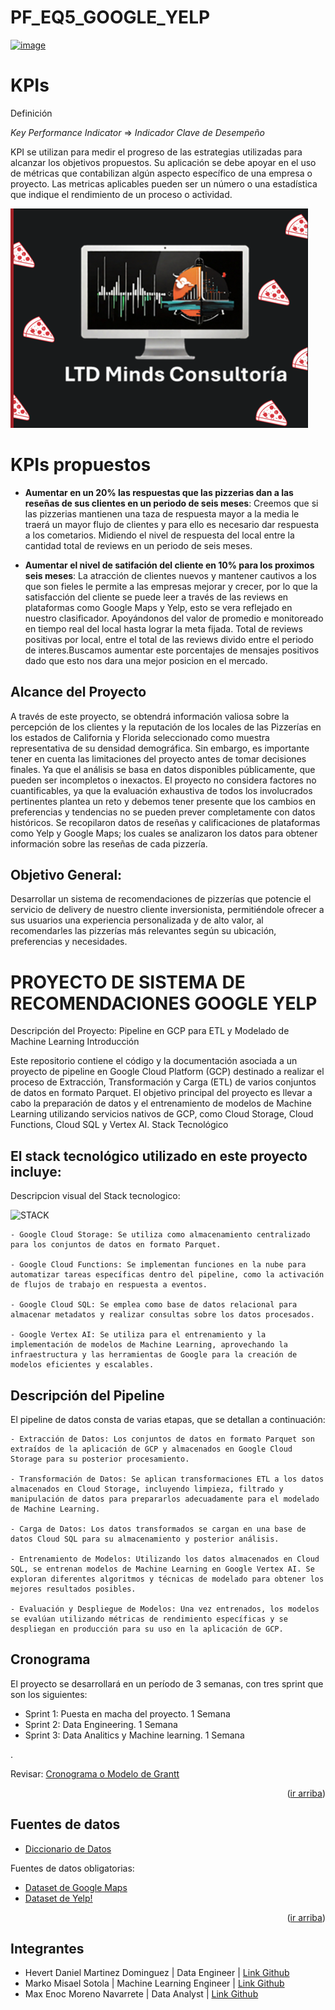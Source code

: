 # PF_EQ5_GOOGLE_YELP

[![image](https://github.com/0Notak/PF_EQ5_GOOGLE_YELP/assets/149798101/3e7b0ccc-84a4-4bba-bfab-8be18e294c2a)](https://camo.githubusercontent.com/953e3aeda5322462b234c4dace6aa8796f4bc6e250efc943c4091b189a6b237e/68747470733a2f2f75706c6f61642e77696b696d656469612e6f72672f77696b6970656469612f636f6d6d6f6e732f7468756d622f612f61642f59656c705f4c6f676f2e7376672f3235363070782d59656c705f4c6f676f2e7376672e706e67)




# KPIs
Definición

*Key Performance Indicator* ⇒ *Indicador Clave de Desempeño*

KPI se utilizan para medir el progreso de las estrategias utilizadas para alcanzar los objetivos propuestos.
Su aplicación se debe apoyar en el uso de métricas que contabilizan algún aspecto específico de una empresa o proyecto. 
Las metricas aplicables pueden ser un número o una estadística que indique el rendimiento de un proceso o actividad. 

![alt text](https://github.com/0Notak/PF_EQ5_GOOGLE_YELP/blob/rama_Max/image.png?raw=true)

# KPIs propuestos

* **Aumentar en un 20% las respuestas que las pizzerias dan a las reseñas de sus clientes en un periodo de seis meses**: Creemos que si las pizzerias mantienen una taza  de respuesta mayor a la media le traerá un mayor flujo  de clientes y para ello es necesario dar  respuesta a los cometarios. Midiendo el nivel de respuesta del local entre la cantidad total de reviews en un periodo de seis meses.

* **Aumentar el nivel de satifación del cliente en 10% para los proximos seis meses**: La atracción de clientes nuevos y mantener cautivos a los que son fieles le permite a las empresas mejorar y crecer, por lo que la satisfacción del cliente se puede leer a través de las reviews en plataformas como Google Maps y Yelp, esto se vera reflejado en nuestro clasificador. Apoyándonos del valor de promedio e monitoreado en tiempo real del local hasta lograr la meta fijada.
Total de reviews positivas por local, entre el total de las reviews divido entre el periodo de interes.Buscamos aumentar este porcentajes de mensajes positivos dado que esto nos dara una mejor posicion en el mercado.
 
 
 ## Alcance del Proyecto
A través de este proyecto, se obtendrá información valiosa sobre la percepción de los clientes y la reputación de los locales de las Pizzerías en los estados de California y Florida seleccionado como muestra representativa de su densidad demográfica. Sin embargo, es importante tener en cuenta las limitaciones del proyecto antes de tomar decisiones finales. Ya que el análisis se basa en datos disponibles públicamente, que pueden ser incompletos o inexactos.
El proyecto no considera factores no cuantificables, ya que la evaluación exhaustiva de todos los involucrados pertinentes plantea un reto y debemos tener presente que los cambios en preferencias y tendencias no se pueden prever completamente con datos históricos.
Se recopilaron datos de reseñas y calificaciones de plataformas como Yelp y Google Maps; los cuales se analizaron los datos para obtener información sobre las reseñas de cada pizzería.


## Objetivo General:
Desarrollar un sistema de recomendaciones de pizzerías que potencie el servicio de delivery de nuestro cliente inversionista, permitiéndole ofrecer a sus usuarios una experiencia personalizada y de alto valor, al recomendarles las pizzerías más relevantes según su ubicación, preferencias y necesidades.


# PROYECTO DE SISTEMA DE RECOMENDACIONES GOOGLE YELP

Descripción del Proyecto: Pipeline en GCP para ETL y Modelado de Machine Learning
Introducción

Este repositorio contiene el código y la documentación asociada a un proyecto de pipeline en Google Cloud Platform (GCP) destinado a realizar el proceso de Extracción, Transformación y Carga (ETL) de varios conjuntos de datos en formato Parquet. El objetivo principal del proyecto es llevar a cabo la preparación de datos y el entrenamiento de modelos de Machine Learning utilizando servicios nativos de GCP, como Cloud Storage, Cloud Functions, Cloud SQL y Vertex AI.
Stack Tecnológico



## El stack tecnológico utilizado en este proyecto incluye:
Descripcion visual del Stack tecnologico:

<img src='https://i.postimg.cc/JzXQWFb0/STACK.png' border='0' alt='STACK'/>



    - Google Cloud Storage: Se utiliza como almacenamiento centralizado para los conjuntos de datos en formato Parquet.

    - Google Cloud Functions: Se implementan funciones en la nube para automatizar tareas específicas dentro del pipeline, como la activación de flujos de trabajo en respuesta a eventos.

    - Google Cloud SQL: Se emplea como base de datos relacional para almacenar metadatos y realizar consultas sobre los datos procesados.

    - Google Vertex AI: Se utiliza para el entrenamiento y la implementación de modelos de Machine Learning, aprovechando la infraestructura y las herramientas de Google para la creación de modelos eficientes y escalables.




## Descripción del Pipeline

El pipeline de datos consta de varias etapas, que se detallan a continuación:

    - Extracción de Datos: Los conjuntos de datos en formato Parquet son extraídos de la aplicación de GCP y almacenados en Google Cloud Storage para su posterior procesamiento.

    - Transformación de Datos: Se aplican transformaciones ETL a los datos almacenados en Cloud Storage, incluyendo limpieza, filtrado y manipulación de datos para prepararlos adecuadamente para el modelado de Machine Learning.

    - Carga de Datos: Los datos transformados se cargan en una base de datos Cloud SQL para su almacenamiento y posterior análisis.

    - Entrenamiento de Modelos: Utilizando los datos almacenados en Cloud SQL, se entrenan modelos de Machine Learning en Google Vertex AI. Se exploran diferentes algoritmos y técnicas de modelado para obtener los mejores resultados posibles.

    - Evaluación y Despliegue de Modelos: Una vez entrenados, los modelos se evalúan utilizando métricas de rendimiento específicas y se despliegan en producción para su uso en la aplicación de GCP.



## **Cronograma**

El proyecto se desarrollará en un período de 3 semanas, con tres sprint que son los siguientes:
- Sprint 1: Puesta en macha del proyecto. 1 Semana
- Sprint 2: Data Engineering. 1 Semana
- Sprint 3: Data Analitics y Machine learning. 1 Semana

.

Revisar: [Cronograma o Modelo de Grantt](https://github.com/0Notak/PF_EQ5_GOOGLE_YELP/blob/rama_Daniel/EXTRA/MODELO%20GRANTT%20EQ5.pdf)
<p align="right">(<a href="#readme-top">ir arriba</a>)</p>

## **Fuentes de datos**

+   [Diccionario de Datos](https://docs.google.com/document/d/1ASLMGAgrviicATaP1UJlflpmBCXtuSTHQGWdQMN6_2I/edit)

Fuentes de datos obligatorias:
+   [Dataset de Google Maps](https://drive.google.com/drive/folders/1Wf7YkxA0aHI3GpoHc9Nh8_scf5BbD4DA?usp=share_link)
+   [Dataset de Yelp!](https://drive.google.com/drive/folders/1TI-SsMnZsNP6t930olEEWbBQdo_yuIZF?usp=sharing)
<p align="right">(<a href="#readme-top">ir arriba</a>)</p>

## Integrantes

- Hevert Daniel Martinez Dominguez | Data Engineer | [Link Github](https://github.com/0Notak)
- Marko Misael Sotola | Machine Learning Engineer | [Link Github](https://github.com/marko7768) 
- Max Enoc Moreno Navarrete |  Data Analyst | [Link Github](https://github.com/MENM-HRRY)


